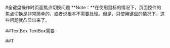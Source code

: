 #全键盘操作时页面焦点切换问题
**Note：**在使用鼠标的情况下，页面控件的焦点切换是非常简单的，或者说根本不需要处理。但是，只使用键盘的情况下，这些问题就凸显出来了。

##TextBox
TextBox需要

##T
